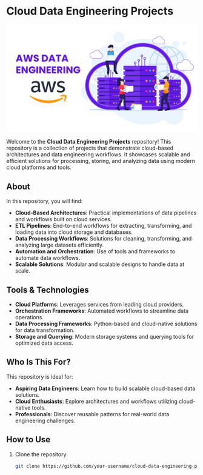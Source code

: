 # Cloud Data Engineering Projects
![Reddit ETL Pipeline](./aws2.png)

Welcome to the **Cloud Data Engineering Projects** repository! This repository is a collection of projects that demonstrate cloud-based architectures and data engineering workflows. It showcases scalable and efficient solutions for processing, storing, and analyzing data using modern cloud platforms and tools.

## About

In this repository, you will find:

- **Cloud-Based Architectures**: Practical implementations of data pipelines and workflows built on cloud services.
- **ETL Pipelines**: End-to-end workflows for extracting, transforming, and loading data into cloud storage and databases.
- **Data Processing Workflows**: Solutions for cleaning, transforming, and analyzing large datasets efficiently.
- **Automation and Orchestration**: Use of tools and frameworks to automate data workflows.
- **Scalable Solutions**: Modular and scalable designs to handle data at scale.

## Tools & Technologies

- **Cloud Platforms**: Leverages services from leading cloud providers.
- **Orchestration Frameworks**: Automated workflows to streamline data operations.
- **Data Processing Frameworks**: Python-based and cloud-native solutions for data transformation.
- **Storage and Querying**: Modern storage systems and querying tools for optimized data access.

## Who Is This For?

This repository is ideal for:

- **Aspiring Data Engineers**: Learn how to build scalable cloud-based data solutions.
- **Cloud Enthusiasts**: Explore architectures and workflows utilizing cloud-native tools.
- **Professionals**: Discover reusable patterns for real-world data engineering challenges.

## How to Use

1. Clone the repository:
   ```bash
   git clone https://github.com/your-username/cloud-data-engineering-projects.git
